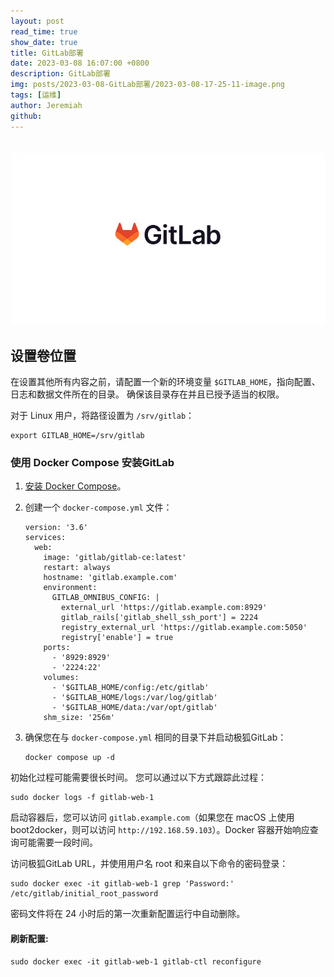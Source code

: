 ```yaml
---
layout: post
read_time: true
show_date: true
title: GitLab部署
date: 2023-03-08 16:07:00 +0800
description: GitLab部署
img: posts/2023-03-08-GitLab部署/2023-03-08-17-25-11-image.png
tags: [运维]
author: Jeremiah
github: 
---
```


## ![](../assets/img/posts/2023-03-08-GitLab部署/2023-03-08-17-25-11-image.png)

## 设置卷位置

在设置其他所有内容之前，请配置一个新的环境变量 `$GITLAB_HOME`，指向配置、日志和数据文件所在的目录。 确保该目录存在并且已授予适当的权限。

对于 Linux 用户，将路径设置为 `/srv/gitlab`：

```
export GITLAB_HOME=/srv/gitlab
```

### 使用 Docker Compose 安装GitLab

1. [安装 Docker Compose](https://docs.docker.com/compose/install/)。

2. 创建一个 `docker-compose.yml` 文件：
   
   ```
   version: '3.6'
   services:
     web:
       image: 'gitlab/gitlab-ce:latest'
       restart: always
       hostname: 'gitlab.example.com'
       environment:
         GITLAB_OMNIBUS_CONFIG: |
           external_url 'https://gitlab.example.com:8929'
           gitlab_rails['gitlab_shell_ssh_port'] = 2224
           registry_external_url 'https://gitlab.example.com:5050'
           registry['enable'] = true
       ports:
         - '8929:8929'
         - '2224:22'
       volumes:
         - '$GITLAB_HOME/config:/etc/gitlab'
         - '$GITLAB_HOME/logs:/var/log/gitlab'
         - '$GITLAB_HOME/data:/var/opt/gitlab'
       shm_size: '256m'
   ```

3. 确保您在与 `docker-compose.yml` 相同的目录下并启动极狐GitLab：
   
   ```
   docker compose up -d
   ```

初始化过程可能需要很长时间。 您可以通过以下方式跟踪此过程：

```
sudo docker logs -f gitlab-web-1
```

启动容器后，您可以访问 `gitlab.example.com`（如果您在 macOS 上使用 boot2docker，则可以访问 `http://192.168.59.103`）。Docker 容器开始响应查询可能需要一段时间。

访问极狐GitLab URL，并使用用户名 root 和来自以下命令的密码登录：

```
sudo docker exec -it gitlab-web-1 grep 'Password:' /etc/gitlab/initial_root_password
```

密码文件将在 24 小时后的第一次重新配置运行中自动删除。

#### 刷新配置:

```
sudo docker exec -it gitlab-web-1 gitlab-ctl reconfigure
```

